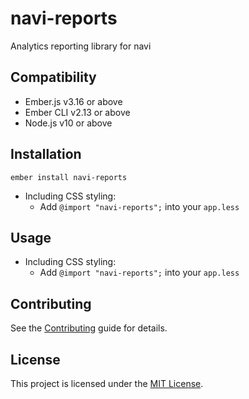 # navi-reports

Analytics reporting library for navi

## Compatibility

- Ember.js v3.16 or above
- Ember CLI v2.13 or above
- Node.js v10 or above

## Installation

```
ember install navi-reports
```

- Including CSS styling:
  - Add `@import "navi-reports";` into your `app.less`

## Usage

- Including CSS styling:
  - Add `@import "navi-reports";` into your `app.less`

## Contributing

See the [Contributing](CONTRIBUTING.md) guide for details.

## License

This project is licensed under the [MIT License](LICENSE.md).
